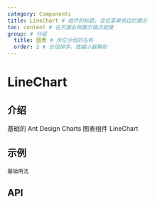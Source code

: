 ```yaml
---
category: Components
title: LineChart # 组件的标题，会在菜单侧边栏展示
toc: content # 在页面右侧展示锚点链接
group: # 分组
  title: 图表 # 所在分组的名称
  order: 2 # 分组排序，值越小越靠前
---
```


# LineChart

## 介绍

基础的 Ant Design Charts 图表组件 LineChart

## 示例

<!-- 可以通过code加载示例代码，dumi会帮我们做解析 -->

<code src="./demo/base.tsx">基础用法</code>

## API

<API id="LineChart"></API>
